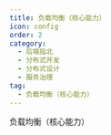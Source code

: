 ```yaml
---
title: 负载均衡（核心能力）
icon: config
order: 2
category:
  - 后端指北
  - 分布式开发
  - 分布式设计
  - 服务治理
tag:
  - 负载均衡（核心能力）
---
```


负载均衡（核心能力）




